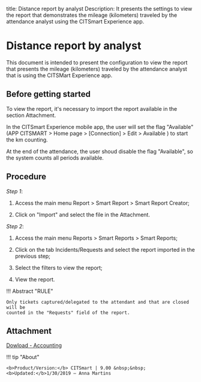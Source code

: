 title: Distance report by analyst
Description: It presents the settings to view the report that demonstrates the mileage (kilometers) traveled by the attendance analyst using the CITSmart Experience app.
# Distance report by analyst

This document is intended to present the configuration to view the report that presents
the mileage (kilometers) traveled by the attendance analyst that is using the CITSMart Experience app.

Before getting started
----------------

To view the report, it's necessary to import the report available in the section Attachment.

In the CITSmart Experience mobile app, the user will set the flag "Available"
(APP CITSMART \> Home page \> [Connection] \> Edit \> Available ) to start
the km counting.

At the end of the attendance, the user shoud disable the flag "Available", so the system counts
all periods available.

Procedure
------------

*Step 1*:

1.  Access the main menu Report \> Smart Report \> Smart
    Report Creator;

2.  Click on "Import" and select the file in the Attachment.

*Step 2*:

1.  Access the main menu Reports \> Smart Reports \> Smart Reports;

2.  Click on the tab Incidents/Requests and select the report imported in the previous
    step;

3.  Select the filters to view the report;

4.  View the report.


!!! Abstract "RULE"

    Only tickets captured/delegated to the attendant and that are closed will be
    counted in the "Requests" field of the report.

Attachment
-----

[Dowload - Accounting][1]


!!! tip "About"

    <b>Product/Version:</b> CITSmart | 9.00 &nbsp;&nbsp;
    <b>Updated:</b>1/30/2019 – Anna Martins
    
    
  [1]:/en-us/citsmart-platform-9/additional-features/mobile-and-field-service/report/images/km-por-analista.citreport
